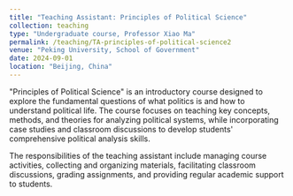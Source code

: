 ```yaml
---
title: "Teaching Assistant: Principles of Political Science"
collection: teaching
type: "Undergraduate course, Professor Xiao Ma"
permalink: /teaching/TA-principles-of-political-science2
venue: "Peking University, School of Government"
date: 2024-09-01
location: "Beijing, China"
---
```


"Principles of Political Science" is an introductory course designed to explore the fundamental questions of what politics is and how to understand political life. The course focuses on teaching key concepts, methods, and theories for analyzing political systems, while incorporating case studies and classroom discussions to develop students' comprehensive political analysis skills.

The responsibilities of the teaching assistant include managing course activities, collecting and organizing materials, facilitating classroom discussions, grading assignments, and providing regular academic support to students.
